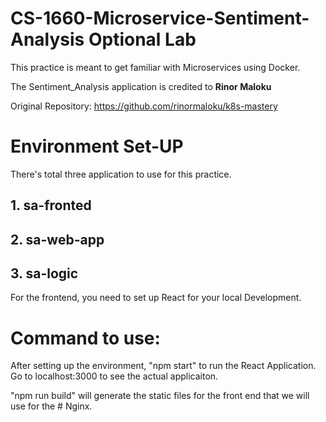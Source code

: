 # CS-1660-Microservice-Sentiment-Analysis Optional Lab

This practice is meant to get familiar with Microservices using Docker. 

The Sentiment_Analysis application is credited to **Rinor Maloku** 

Original Repository: https://github.com/rinormaloku/k8s-mastery

# Environment Set-UP
There's total three application to use for this practice. 

## 1. sa-fronted
## 2. sa-web-app
## 3. sa-logic

For the frontend, you need to set up React for your local Development.

# Command to use:
After setting up the environment, 
"npm start" to run the React Application. 
Go to localhost:3000 to see the actual applicaiton. 

"npm run build" will generate the static files for the front end that we will use for the # Nginx. 



         
